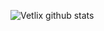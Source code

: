 ![Vetlix github stats](https://github-readme-stats.vercel.app/api?username=Vetlix&show_icons=true&title_color=fff&icon_color=e56b6f&text_color=ecf8f8&bg_color=355070)
